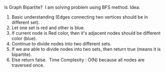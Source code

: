Is Graph Bipartite?
​
I am solving problem using BFS method.
​
Idea:
1. Basic understanding (Edges connecting two vertices should be in different set).
2. Let one set is red and other is blue.
3. If current node is Red color, then it's adjacent nodes should be different color (blue).
4. Continue to divide nodes into two different sets.
5.  If we are able to divide nodes into two sets, then return true (means it is bipartite).
6.  Else return false.
​
Time Complexity : O(N) because all nodes are traversed once.